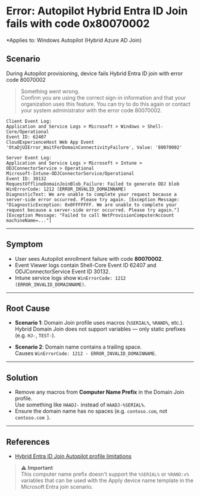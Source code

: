 # Error: Autopilot Hybrid Entra ID Join fails with code 0x80070002
*Applies to: Windows Autopilot (Hybrid Azure AD Join)

## Scenario
During Autopilot provisioning, device fails Hybrid Entra ID join with error code 80070002
> Something went wrong.  
> Confirm you are using the correct sign-in information and that your organization uses this feature. You can try to do this again or contact your system administrator with the error code 80070002.

```
Client Event Log:
Application and Service Logs > Microsoft > Windows > Shell-Core/Operational
Event ID: 62407
CloudExperienceHost Web App Event
'OtaDjUIError_WaitForDomainConnectivityFailure', Value: '80070002'
```
```
Server Event Log:
Application and Service Logs > Microsoft > Intune > ODJConnectorService > Operational
Microsoft-Intune-ODJConnectorService/Operational  
Event ID: 30132  
RequestOfflineDomainJoinBlob_Failure: Failed to generate ODJ blob  
WinErrorCode: 1212 (ERROR_INVALID_DOMAINNAME) 
DiagnosticText: We are unable to complete your request because a server-side error occurred. Please try again. [Exception Message: "DiagnosticException: 0x0FFFFFFF. We are unable to complete your request because a server-side error occurred. Please try again."] [Exception Message: "Failed to call NetProvisionComputerAccount machineName=..."]
```

---

## Symptom
- User sees Autopilot enrollment failure with code **80070002**.  
- Event Viewer logs contain Shell-Core Event ID 62407 and ODJConnectorService Event ID 30132.  
- Intune service logs show `WinErrorCode: 1212 (ERROR_INVALID_DOMAINNAME)`.

---

## Root Cause
- **Scenario 1**: Domain Join profile uses macros (`%SERIAL%`, `%RAND%`, etc.).  
  Hybrid Domain Join does not support variables — only static prefixes (e.g. `HJ-`, `TEST-`).  

- **Scenario 2**: Domain name contains a trailing space.  
  Causes `WinErrorCode: 1212 - ERROR_INVALID_DOMAINNAME`.

---

## Solution
- Remove any macros from **Computer Name Prefix** in the Domain Join profile.  
  Use something like `HAADJ-` instead of `HAADJ-%SERIAL%`.  
- Ensure the domain name has no spaces (e.g. `contoso.com`, not `contoso.com `).

---

## References
- [Hybrid Entra ID Join Autopilot profile limitations](https://learn.microsoft.com/en-us/autopilot/tutorial/user-driven/hybrid-azure-ad-join-domain-join-profile)

> ⚠️ **Important**  
> This computer name prefix doesn't support the `%SERIAL%` or `%RAND:x%` variables that can be used with the Apply device name template in the Microsoft Entra join scenario.